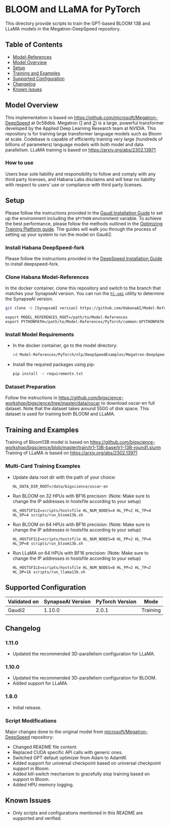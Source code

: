 # BLOOM and LLaMA for PyTorch

This directory provide scripts to train the GPT-based BLOOM 13B and LLaMA models in the Megatron-DeepSpeed repository.

## Table of Contents
* [Model-References](../../../../README.md)
* [Model Overview](#model-overview)
* [Setup](#setup)
* [Training and Examples](#training-and-examples)
* [Supported Configuration](#supported-configuration)
* [Changelog](#changelog)
* [Known Issues](#known-issues)

## Model Overview
This implementation is based on https://github.com/microsoft/Megatron-DeepSpeed at 0c58dbb.
Megatron ([1](https://arxiv.org/pdf/1909.08053.pdf) and [2](https://arxiv.org/pdf/2104.04473.pdf)) is a large, powerful transformer developed by the Applied Deep Learning Research team at NVIDIA. This repository is for training large transformer language models such as Bloom at scale. Codebase is capable of efficiently training very large (hundreds of billions of parameters) language models with both model and data parallelism.
LLaMA training is based on https://arxiv.org/abs/2302.13971

### How to use
Users bear sole liability and responsibility to follow and comply with any third party licenses, and Habana Labs disclaims and will bear no liability with respect to users’ use or compliance with third party licenses.


## Setup
Please follow the instructions provided in the [Gaudi Installation Guide](https://docs.habana.ai/en/latest/Installation_Guide/index.html)
to set up the environment including the `$PYTHON` environment variable. To achieve the best performance, please follow the methods outlined in the [Optimizing Training Platform guide](https://docs.habana.ai/en/latest/PyTorch/Model_Optimization_PyTorch/Optimization_in_Training_Platform.html).
The guides will walk you through the process of setting up your system to run the model on Gaudi2.

### Install Habana DeepSpeed-fork
Please follow the instructions provided in the [DeepSpeed Installation Guide](https://docs.habana.ai/en/latest/PyTorch/DeepSpeed/Getting_Started_with_DeepSpeed/Getting_Started_with_DeepSpeed.html) to install deepspeed-fork.

### Clone Habana Model-References
In the docker container, clone this repository and switch to the branch that matches your SynapseAI version.
You can run the [`hl-smi`](https://docs.habana.ai/en/latest/System_Management_Tools_Guide/System_Management_Tools.html#hl-smi-utility-options) utility to determine the SynapseAI version.
```bash
git clone -b [SynapseAI version] https://github.com/HabanaAI/Model-References
```

```
export MODEL_REFERENCES_ROOT=/path/to/Model-References
export PYTHONPATH=/path/to/Model-References/PyTorch/common:$PYTHONPATH

```
### Install Model Requirements
* In the docker container, go to the model directory:
  ```bash
  cd Model-References/PyTorch/nlp/DeepSpeedExamples/Megatron-DeepSpeed/
  ```

* Install the required packages using pip:
  ```bash
  pip install -r requirements.txt
  ```

### Dataset Preparation
Follow the instructions in https://github.com/bigscience-workshop/bigscience/tree/master/data/oscar to download oscar-en full dataset. Note that the dataset takes around 550G of disk space. This dataset is used for training both BLOOM and LLaMA.


## Training and Examples
Training of Bloom13B model is based on https://github.com/bigscience-workshop/bigscience/blob/master/train/tr1-13B-base/tr1-13B-round1.slurm
Training of LLaMA is based on https://arxiv.org/abs/2302.13971

### Multi-Card Training Examples
* Update data root dir with the path of your choice:
  ```
  HL_DATA_DIR_ROOT=/data/bigscience/oscar-en
  ```

* Run BLOOM on 32 HPUs with BF16 precision: (Note: Make sure to change the IP addresses in hostsfile according to your setup)
  ```
  HL_HOSTSFILE=scripts/hostsfile HL_NUM_NODES=4 HL_PP=2 HL_TP=4 HL_DP=4 scripts/run_bloom13b.sh
  ```

* Run BLOOM on 64 HPUs with BF16 precision: (Note: Make sure to change the IP addresses in hostsfile according to your setup)
  ```
  HL_HOSTSFILE=scripts/hostsfile HL_NUM_NODES=8 HL_PP=2 HL_TP=4 HL_DP=8 scripts/run_bloom13b.sh
  ```

* Run LLaMA on 64 HPUs with BF16 precision: (Note: Make sure to change the IP addresses in hostsfile according to your setup)
  ```
  HL_HOSTSFILE=scripts/hostsfile HL_NUM_NODES=8 HL_PP=2 HL_TP=2 HL_DP=16 scripts/run_llama13b.sh
  ```

## Supported Configuration
| Validated on  | SynapseAI Version | PyTorch Version | Mode |
|---------|-------------------|-----------------|-------------|
| Gaudi2  | 1.10.0           | 2.0.1          | Training |


## Changelog
### 1.11.0
 - Updated the recommended 3D-parallelism configuration for LLaMA.

### 1.10.0
 - Updated the recommended 3D-parallelism configuration for BLOOM.
 - Added support for LLaMA.

### 1.8.0
 - Initial release.

### Script Modifications
Major changes done to the original model from [microsoft/Megatron-DeepSpeed]( https://github.com/microsoft/Megatron-DeepSpeed/commit/0c58dbb3ad126ad0a58c7bd30944eee48b9249d0) repository:
* Changed README file content.
* Replaced CUDA specific API calls with generic ones.
* Switched GPT default optimizer from Adam to AdamW.
* Added support for universal checkpoint based on universal checkpoint support in Bloom.
* Added kill-switch mechanism to gracefully stop training based on support in Bloom.
* Added HPU memory logging.

## Known Issues
* Only scripts and configurations mentioned in this README are supported and verified.
